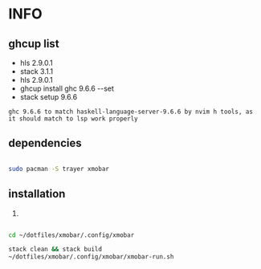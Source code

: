 # INFO

## ghcup list

- hls 2.9.0.1
- stack 3.1.1
- hls 2.9.0.1
- ghcup install ghc 9.6.6 --set
- stack setup 9.6.6

`ghc 9.6.6 to match haskell-language-server-9.6.6 by nvim h tools, as it should match to lsp work properly`

## dependencies

```bash

sudo pacman -S trayer xmobar 

```

## installation

1.

```bash

cd ~/dotfiles/xmobar/.config/xmobar

stack clean && stack build
~/dotfiles/xmobar/.config/xmobar/xmobar-run.sh

```

